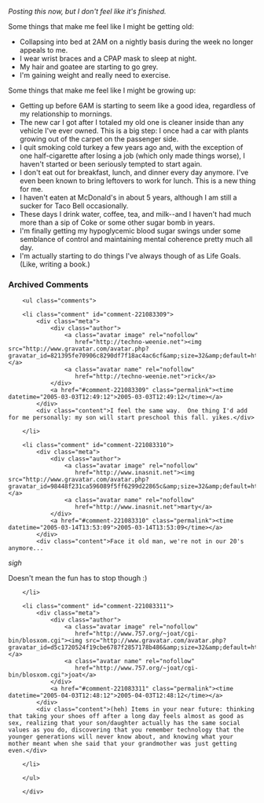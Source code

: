 *Posting this now, but I don't feel like it's finished.*

Some things that make me feel like I might be getting old:

* Collapsing into bed at 2AM on a nightly basis during the week no longer appeals to me.
* I wear wrist braces and a CPAP mask to sleep at night.
* My hair and goatee are starting to go grey.
* I'm gaining weight and really need to exercise.

Some things that make me feel like I might be growing up:

* Getting up before 6AM is starting to seem like a good idea, regardless of my relationship to mornings.  
* The new car I got after I totaled my old one is cleaner inside than any vehicle I've ever owned.  This is a big step: I once had a car with plants growing out of the carpet on the passenger side.
* I quit smoking cold turkey a few years ago and, with the exception of one half-cigarette after losing a job (which only made things worse), I haven't started or been seriously tempted to start again.
* I don't eat out for breakfast, lunch, and dinner every day anymore.  I've even been known to bring leftovers to work for lunch.  This is a new thing for me.
* I haven't eaten at McDonald's in about 5 years, although I am still a sucker for Taco Bell occasionally.
* These days I drink water, coffee, tea, and milk--and I haven't had much more than a sip of Coke or some other sugar bomb in years.
* I'm finally getting my hypoglycemic blood sugar swings under some semblance of control and maintaining mental coherence pretty much all day.
* I'm actually starting to do things I've always though of as Life Goals.  (Like, writing a book.)

<div id="comments" class="comments archived-comments">
            <h3>Archived Comments</h3>
            
        <ul class="comments">
            
        <li class="comment" id="comment-221083309">
            <div class="meta">
                <div class="author">
                    <a class="avatar image" rel="nofollow" 
                       href="http://techno-weenie.net"><img src="http://www.gravatar.com/avatar.php?gravatar_id=821395fe70906c8290df7f18ac4ac6cf&amp;size=32&amp;default=http://mediacdn.disqus.com/1320279820/images/noavatar32.png"/></a>
                    <a class="avatar name" rel="nofollow" 
                       href="http://techno-weenie.net">rick</a>
                </div>
                <a href="#comment-221083309" class="permalink"><time datetime="2005-03-03T12:49:12">2005-03-03T12:49:12</time></a>
            </div>
            <div class="content">I feel the same way.  One thing I'd add for me personally: my son will start preschool this fall. yikes.</div>
            
        </li>
    
        <li class="comment" id="comment-221083310">
            <div class="meta">
                <div class="author">
                    <a class="avatar image" rel="nofollow" 
                       href="http://www.inasnit.net"><img src="http://www.gravatar.com/avatar.php?gravatar_id=98448f231ca596089f5ff6299d22865c&amp;size=32&amp;default=http://mediacdn.disqus.com/1320279820/images/noavatar32.png"/></a>
                    <a class="avatar name" rel="nofollow" 
                       href="http://www.inasnit.net">marty</a>
                </div>
                <a href="#comment-221083310" class="permalink"><time datetime="2005-03-14T13:53:09">2005-03-14T13:53:09</time></a>
            </div>
            <div class="content">Face it old man, we're not in our 20's anymore... 

*sigh* 

Doesn't mean the fun has to stop though :)</div>
            
        </li>
    
        <li class="comment" id="comment-221083311">
            <div class="meta">
                <div class="author">
                    <a class="avatar image" rel="nofollow" 
                       href="http://www.757.org/~joat/cgi-bin/blosxom.cgi"><img src="http://www.gravatar.com/avatar.php?gravatar_id=d5c1720524f19cbe6787f2857178b486&amp;size=32&amp;default=http://mediacdn.disqus.com/1320279820/images/noavatar32.png"/></a>
                    <a class="avatar name" rel="nofollow" 
                       href="http://www.757.org/~joat/cgi-bin/blosxom.cgi">joat</a>
                </div>
                <a href="#comment-221083311" class="permalink"><time datetime="2005-04-03T12:48:12">2005-04-03T12:48:12</time></a>
            </div>
            <div class="content">(heh) Items in your near future: thinking that taking your shoes off after a long day feels almost as good as sex, realizing that your son/daughter actually has the same social values as you do, discovering that you remember technology that the younger generations will never know about, and knowing what your mother meant when she said that your grandmother was just getting even.</div>
            
        </li>
    
        </ul>
    
        </div>
    